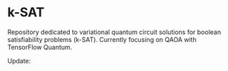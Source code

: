 # k-SAT

Repository dedicated to variational quantum circuit solutions for boolean satisfiability problems (k-SAT). Currently focusing on QAOA with TensorFlow Quantum.

Update:

